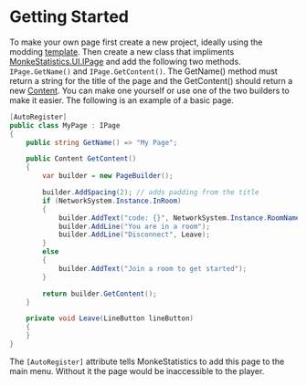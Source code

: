 # Getting Started

To make your own page first create a new project, ideally using the modding [template](https://github.com/Graicc/GorillaTagModTemplate). Then create a new class that impliments [MonkeStatistics.UI.IPage](api/MonkeStatistics.UI.IPage.html) and add the following two methods. ``IPage.GetName()`` and ``IPage.GetContent()``. The GetName() method must return a string for the title of the page and the GetContent() should return a new [Content](api/MonkeStatistics.UI.Content.html). You can make one yourself or use one of the two builders to make it easier. The following is an example of a basic page.

```cs
[AutoRegister]
public class MyPage : IPage
{
    public string GetName() => "My Page";

    public Content GetContent()
    {
        var builder = new PageBuilder();

        builder.AddSpacing(2); // adds padding from the title
        if (NetworkSystem.Instance.InRoom)
        {
            builder.AddText("code: {}", NetworkSystem.Instance.RoomName);
            builder.AddLine("You are in a room");
            builder.AddLine("Disconnect", Leave);
        }
        else 
        {
            builder.AddText("Join a room to get started");
        }

        return builder.GetContent();
    }

    private void Leave(LineButton lineButton)
    {
    }
}
```

The ``[AutoRegister]`` attribute tells MonkeStatistics to add this page to the main menu. Without it the page would be inaccessible to the player.
